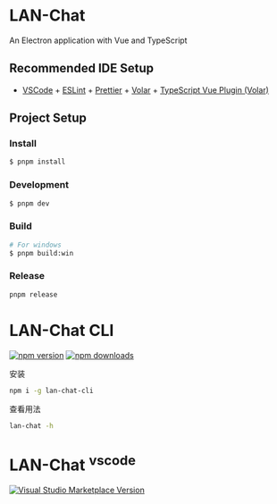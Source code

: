 # LAN-Chat

An Electron application with Vue and TypeScript

## Recommended IDE Setup

- [VSCode](https://code.visualstudio.com/) + [ESLint](https://marketplace.visualstudio.com/items?itemName=dbaeumer.vscode-eslint) + [Prettier](https://marketplace.visualstudio.com/items?itemName=esbenp.prettier-vscode) + [Volar](https://marketplace.visualstudio.com/items?itemName=Vue.volar) + [TypeScript Vue Plugin (Volar)](https://marketplace.visualstudio.com/items?itemName=Vue.vscode-typescript-vue-plugin)

## Project Setup

### Install

```bash
$ pnpm install
```

### Development

```bash
$ pnpm dev
```

### Build

```bash
# For windows
$ pnpm build:win

```

### Release

```bash
pnpm release
```

# LAN-Chat CLI

[![npm version][npm-version-src]][npm-version-href]
[![npm downloads][npm-downloads-src]][npm-downloads-href]

安装

```bash
npm i -g lan-chat-cli
```

查看用法

```bash
lan-chat -h
```

# LAN-Chat <sup>vscode</sup>

<a href="https://marketplace.visualstudio.com/items?itemName=sunshj.vscode-lan-chat" target="__blank"><img src="https://img.shields.io/visual-studio-marketplace/v/sunshj.vscode-lan-chat.svg?label=VS%20Code%20Marketplace&logo=visual-studio-code" alt="Visual Studio Marketplace Version" /></a>

[npm-version-src]: https://img.shields.io/npm/v/lan-chat-cli?style=flat&colorA=080f12&colorB=1fa669
[npm-version-href]: https://npmjs.com/package/lan-chat-cli
[npm-downloads-src]: https://img.shields.io/npm/dm/lan-chat-cli?style=flat&colorA=080f12&colorB=1fa669
[npm-downloads-href]: https://npmjs.com/package/lan-chat-cli
